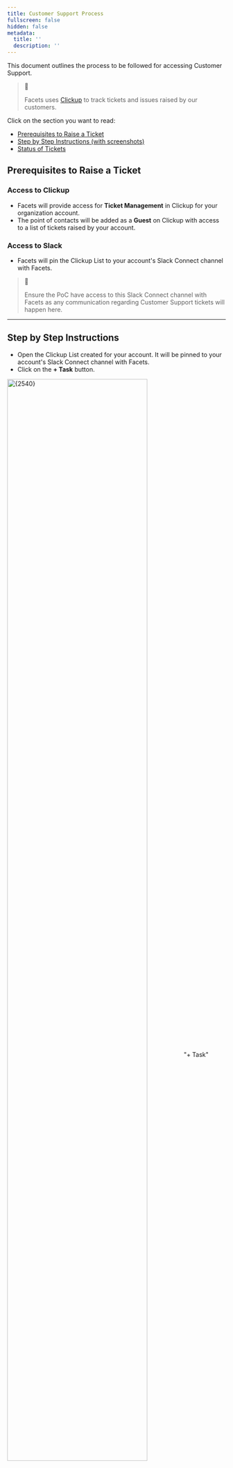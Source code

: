 ```yaml
---
title: Customer Support Process
fullscreen: false
hidden: false
metadata:
  title: ''
  description: ''
---
```

This document outlines the process to be followed for accessing Customer Support.

> 📘
>
> Facets uses [Clickup](https://clickup.com/?noRedirect=true) to track tickets and issues raised by our customers.

Click on the section you want to read:

* [Prerequisites to Raise a Ticket](https://readme.facets.cloud/page/customer-support-process#prerequisites-to-raise-a-ticket)
* [Step by Step Instructions (with screenshots)](https://readme.facets.cloud/page/customer-support-process#step-by-step-instructions) 
* [Status of Tickets](https://readme.facets.cloud/page/customer-support-process#status-of-tickets)

## Prerequisites to Raise a Ticket

### Access to Clickup

* Facets will provide access for **Ticket Management** in Clickup for your organization account.
* The point of contacts will be added as a **Guest** on Clickup with access to a list of tickets raised by your account.

### Access to Slack

* Facets will pin the Clickup List to your account's Slack Connect channel with Facets.

> 📘
>
> Ensure the PoC have access to this Slack Connect channel with Facets as any communication regarding Customer Support tickets will happen here.

***

## Step by Step Instructions

* Open the Clickup List created for your account. It will be pinned to your account's Slack Connect channel with Facets.
* Click on the **+ Task** button.

<Image title="taskbutton.png" alt={2540} align="center" width="80%" src="https://files.readme.io/7fae316-taskbutton.png">
  "+ Task" button in Clickup (Click on the image to expand).
</Image>

* Fill in the following details: 
  * **Task Name**: Choose a suitable title for the ticket explaining the issue succinctly. 
  * **Description**: Add a description describing the issue in detail. The more information you can add, the better!

> 📘
>
> You can also add/edit a description after creating the ticket with just a title.

<Image title="addtitle.png" alt={989} align="center" width="smart" src="https://files.readme.io/55f2341-addtitle.png">
  Add Title, Description and click Create Task (Click on the image to expand).
</Image>

* The ticket will now be auto assigned to the Facets PoC for your account who will get in touch with you to assign priority and any other information as needed.

* You can now track the progress on the ticket by its status. 

## Status of Tickets

Once you have created a ticket, it will go through different statuses once it is has been picked up.\
See the table below for understanding the different status codes and their trigger in the customer support process.

| Status              | Trigger                                                            |
| :------------------ | :----------------------------------------------------------------- |
| Open                | Ticket creation (By Customer Account PoC).                         |
| Pending             | Ticket acknowledgement (Facets PoC has received initial details).  |
| Needs Clarification | **(Optional)** Comment added for more clarification from customer. |
| Planned             | Due date added for the ticket.                                     |
| In Progress         | Ticket is being worked on by Facets.                               |
| Resolved            | Ticket has been satisfactorily resolved.                           |
